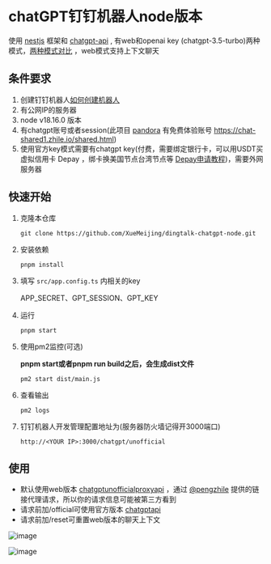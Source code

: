 # chatGPT钉钉机器人node版本
使用 [nestjs](https://github.com/nestjs/nest) 框架和 [chatgpt-api](https://github.com/transitive-bullshit/chatgpt-api) , 有web和openai key (chatgpt-3.5-turbo)两种模式，[两种模式对比](https://github.com/transitive-bullshit/chatgpt-api#usage) ，web模式支持上下文聊天

## 条件要求
1. 创建钉钉机器人[如何创建机器人](https://juejin.cn/post/7208885488802922556)
2. 有公网IP的服务器
3. node v18.16.0 版本
4. 有chatgpt账号或者session(此项目 [pandora](https://github.com/pengzhile/pandora) 有免费体验账号 https://chat-shared1.zhile.io/shared.html)
5. 使用官方key模式需要有chatgpt key(付费，需要绑定银行卡，可以用USDT买虚拟信用卡 Depay ，绑卡换美国节点台湾节点等 [Depay申请教程](https://blog.aiservices.tech/40.html))，需要外网服务器

## 快速开始
1. 克隆本仓库
    ```
    git clone https://github.com/XueMeijing/dingtalk-chatgpt-node.git
    ```
2. 安装依赖
    ```shell
    pnpm install
    ```
3. 填写 ```src/app.config.ts``` 内相关的key

    APP_SECRET、GPT_SESSION、GPT_KEY

4. 运行
    ```shell
    pnpm start
    ```
5. 使用pm2监控(可选)

    **pnpm start或者pnpm run build之后，会生成dist文件**
    ```
    pm2 start dist/main.js
    ```
6. 查看输出
    ```
    pm2 logs
    ```
7. 钉钉机器人开发管理配置地址为(服务器防火墙记得开3000端口)
    ```
    http://<YOUR IP>:3000/chatgpt/unofficial
    ```

## 使用
- 默认使用web版本 [chatgptunofficialproxyapi](https://github.com/transitive-bullshit/chatgpt-api#usage---chatgptunofficialproxyapi) ，通过 [@pengzhile](https://github.com/pengzhile) 提供的链接代理请求，所以你的请求信息可能被第三方看到
- 请求前加/official可使用官方版本 [chatgptapi](https://github.com/transitive-bullshit/chatgpt-api#usage---chatgptapi)
- 请求前加/reset可重置web版本的聊天上下文


![image](https://user-images.githubusercontent.com/35559153/237013286-7d52066d-5b40-45f4-91e4-fe6e042a96a0.png)

![image](https://user-images.githubusercontent.com/35559153/237012436-b5273e16-e959-4121-95e3-6ae1c7d1be7a.png)
